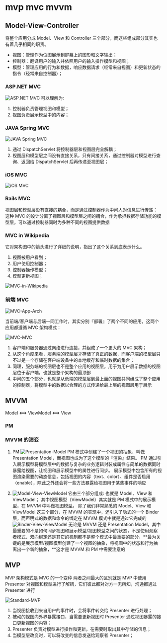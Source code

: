 # mvp mvc mvvm

## Model-View-Controller

将整个应用分成 Model、View 和 Controller 三个部分，而这些组成部分其实也有着几乎相同的职责。

- 视图：管理作为位图展示到屏幕上的图形和文字输出；
- 控制器：翻译用户的输入并依照用户的输入操作模型和视图；
- 模型：管理应用的行为和数据，响应数据请求（经常来自视图）和更新状态的指令（经常来自控制器）；

### ASP.NET MVC

![ASP.NET MVC](../assets/images/mvx/MVC-with-ASP.NET.jpg)
可以理解为:

1. 控制器负责管理视图和模型；
2. 视图负责展示模型中的内容；

### JAVA Spring MVC

![JAVA Spring MVC](../assets/images/mvx/MVC-with-Spring.jpg)

1. 通过 DispatchServlet 将控制器层和视图层完全解耦；
2. 视图层和模型层之间没有直接关系，只有间接关系，通过控制器对模型进行查询、返回给 DispatchServlet 后再传递至视图层；

### iOS MVC

![iOS MVC](../assets/images/mvx/MVC-with-iOS.jpg)

### Rails MVC

视图层和模型层没有直接的耦合，而是通过控制器作为中间人对信息进行传递：
这种 MVC 的设计分离了视图层和模型层之间的耦合，作为承担数据存储功能的模型层，可以通过控制器同时为多种不同的视图提供数据

### MVC in Wikipedia

它对架构图中的箭头进行了详细的说明，指出了这个关系到底表示什么。

1. 视图被用户看到；
2. 用户使用控制器；
3. 控制器操作模型；
4. 模型更新视图；

![MVC-in-Wikipedia](../assets/images/mvx/MVC-in-Wikipedia.jpg)

### 前端 MVC

![MVC-App-Arch](../assets/images/mvx/MVC-App-Arch.jpg)

当前端/客户端与后端一同工作时，其实分别『部署』了两个不同的应用，这两个应用都遵循 MVC 架构模式：

![MVC-MVC](../assets/images/mvx/MVC-App-Arch.jpg)

1. 客户端和服务器通过网络进行连接，并组成了一个更大的 MVC 架构；
2. 从这个角度来看，服务端的模型层才存储了真正的数据，而客户端的模型层只不过是一个存储在客户端设备中的本地缓存和临时数据的集合；
3. 同理，服务端的视图层也不是整个应用的视图层，用于为用户展示数据的视图层位于客户端，也就是整个架构的最顶部
4. 中间的五个部分，也就是从低端的模型层到最上面的视图共同组成了整个应用的控制器，将模型中的数据以合理的方式传递给最上层的视图层用于展示

## MVVM

Model <==> ViewModel <==> View

### PM

### MVVM 的演变

1.  PM
    ![Presentation-Model](../assets/images/mvx/Presentation-Model.jpg)
    PM 模式中创建了一个视图的抽象，叫做 Presentation Model，而视图也成为了这个模型的『渲染』结果。
    PM 通过引入展示模型将模型层中的数据与复杂的业务逻辑封装成属性与简单的数据同时暴露给视图，让视图和展示模型中的属性进行同步。
    展示模型中包含所有的视图渲染需要的动态信息，包括视图的内容（text、color）、组件是否启用（enable），除此之外还会将一些方法暴露给视图用于某些事件的响应

2.  ![Model-View-ViewModel](../assets/images/mvx/Model-View-ViewModel.jpg)
    它由三个部分组成: 也就是 Model、View 和 ViewModel；
    其中视图模型（ViewModel）其实就是 PM 模式中的展示模型，在 MVVM 中叫做视图模型。
    除了我们非常熟悉的 Model、View 和 ViewModel 这三个部分，在 MVVM 的实现中，还引入了隐式的一个 Binder 层，而声明式的数据和命令的绑定在 MVVM 模式中就是通过它完成的
    ![Binder-View-ViewModel](../assets/images/mvx/Binder-View-ViewModel.jpg)
    无论是 MVVM 还是 Presentation Model，其中最重要的不是如何同步视图和展示模型/视图模型之间的状态，不是使用观察者模式、双向绑定还是其它的机制都不是整个模式中最重要的部分，**最为关键的是展示模型/视图模型创建了一个视图的抽象，将视图中的状态和行为抽离出一个新的抽象，**这才是 MVVM 和 PM 中需要注意的

## MVP

MVP 架构模式是 MVC 的一个变种
两者之间最大的区别就是 MVP 中使用 Presenter 对视图和模型进行了解耦，它们彼此都对对方一无所知，沟通都通过 Presenter 进行

![Standard-MVP](../assets/images/mvx/Standard-MVP.jpg)

1. 当视图接收到来自用户的事件时，会将事件转交给 Presenter 进行处理；
2. 被动的视图向外界暴露接口，当需要更新视图时 Presenter 通过视图暴露的接口更新视图的内容；
3. Presenter 负责对模型进行操作和更新，在需要时取出其中存储的信息；
4. 当模型层改变时，可以将改变的信息发送给观察者 Presenter；
